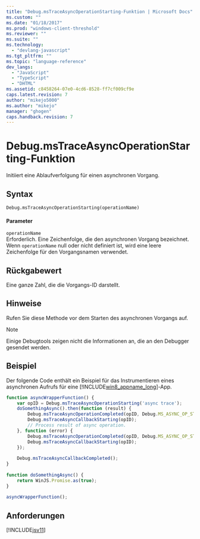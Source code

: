 ```yaml
---
title: "Debug.msTraceAsyncOperationStarting-Funktion | Microsoft Docs"
ms.custom: ""
ms.date: "01/18/2017"
ms.prod: "windows-client-threshold"
ms.reviewer: ""
ms.suite: ""
ms.technology: 
  - "devlang-javascript"
ms.tgt_pltfrm: ""
ms.topic: "language-reference"
dev_langs: 
  - "JavaScript"
  - "TypeScript"
  - "DHTML"
ms.assetid: c8458264-07e0-4cd6-8528-ff7cf009cf9e
caps.latest.revision: 7
author: "mikejo5000"
ms.author: "mikejo"
manager: "ghogen"
caps.handback.revision: 7
---
```

# Debug.msTraceAsyncOperationStarting-Funktion
Initiiert eine Ablaufverfolgung für einen asynchronen Vorgang.  
  
## Syntax  
  
```  
Debug.msTraceAsyncOperationStarting(operationName)  
```  
  
#### Parameter  
 `operationName`  
 Erforderlich.  Eine Zeichenfolge, die den asynchronen Vorgang bezeichnet.  Wenn `operationName` null oder nicht definiert ist, wird eine leere Zeichenfolge für den Vorgangsnamen verwendet.  
  
## Rückgabewert  
 Eine ganze Zahl, die die Vorgangs\-ID darstellt.  
  
## Hinweise  
 Rufen Sie diese Methode vor dem Starten des asynchronen Vorgangs auf.  
  
> [!NOTE]
>  Einige Debugtools zeigen nicht die Informationen an, die an den Debugger gesendet werden.  
  
## Beispiel  
 Der folgende Code enthält ein Beispiel für das Instrumentieren eines asynchronen Aufrufs für eine [!INCLUDE[win8_appname_long](../../includes/win8-appname-long-md.md)]\-App.  
  
```javascript  
function asyncWrapperFunction() {  
    var opID = Debug.msTraceAsyncOperationStarting('async trace');  
    doSomethingAsync().then(function (result) {  
        Debug.msTraceAsyncOperationCompleted(opID, Debug.MS_ASYNC_OP_STATUS_SUCCESS);  
        Debug.msTraceAsyncCallbackStarting(opID);  
        // Process result of async operation.  
    }, function (error) {  
        Debug.msTraceAsyncOperationCompleted(opID, Debug.MS_ASYNC_OP_STATUS_ERROR);  
        Debug.msTraceAsyncCallbackStarting(opID);  
    });  
  
    Debug.msTraceAsyncCallbackCompleted();  
}  
  
function doSomethingAsync() {  
    return WinJS.Promise.as(true);  
}  
  
asyncWrapperFunction();  
```  
  
## Anforderungen  
 [!INCLUDE[jsv11](../../includes/jsv11-md.md)]